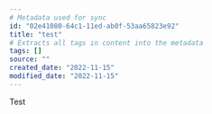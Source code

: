 ```yaml
---
# Metadata used for sync
id: "02e41080-64c1-11ed-ab0f-53aa65823e92"
title: "test"
# Extracts all tags in content into the metadata
tags: []
source: ""
created_date: "2022-11-15"
modified_date: "2022-11-15"
---
```

Test